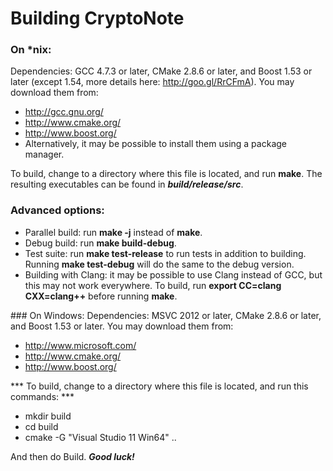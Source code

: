 # Building CryptoNote

### On *nix:

Dependencies: GCC 4.7.3 or later, CMake 2.8.6 or later, and Boost 1.53 or later (except 1.54, more details here: http://goo.gl/RrCFmA).
You may download them from:
- http://gcc.gnu.org/
- http://www.cmake.org/
- http://www.boost.org/
- Alternatively, it may be possible to install them using a package manager.

To build, change to a directory where this file is located, and run **make**. The resulting executables can be found in ***build/release/src***.

### Advanced options:
- Parallel build: run **make -j<number of threads>** instead of **make**.
- Debug build: run **make build-debug**.
- Test suite: run **make test-release** to run tests in addition to building. Running **make test-debug** will do the same to the debug version.
- Building with Clang: it may be possible to use Clang instead of GCC, but this may not work everywhere. To build, run **export CC=clang CXX=clang++** before running **make**.

### On Windows:
Dependencies: MSVC 2012 or later, CMake 2.8.6 or later, and Boost 1.53 or later. You may download them from:
- http://www.microsoft.com/
- http://www.cmake.org/
- http://www.boost.org/

*** To build, change to a directory where this file is located, and run this commands: ***
- mkdir build
- cd build
- cmake -G "Visual Studio 11 Win64" ..

And then do Build.
***Good luck!***
